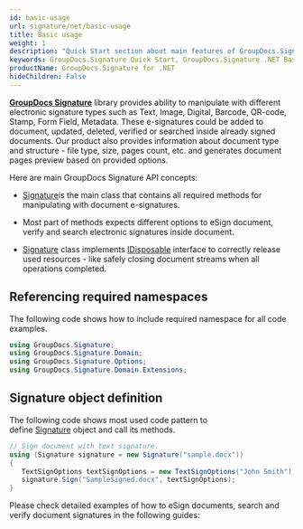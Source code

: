 ```yaml
---
id: basic-usage
url: signature/net/basic-usage
title: Basic usage
weight: 1
description: "Quick Start section about main features of GroupDocs.Signature API, describes how to sign documents with just couple lines of code."
keywords: GroupDocs.Signature Quick Start, GroupDocs.Signature .NET Basic Usage, GroupDocs.Signature Quick Start C#, GroupDocs.Signature Get Started
productName: GroupDocs.Signature for .NET
hideChildren: False
---
```

  

[**GroupDocs Signature**](https://products.groupdocs.com/signature/net) library provides ability to manipulate with different electronic signature types such as Text, Image, Digital, Barcode, QR-code, Stamp, Form Field, Metadata. These e-signatures could be added to document, updated, deleted, verified or searched inside already signed documents. Our product also provides information about document type and structure - file type, size, pages count, etc. and generates document pages preview based on provided options.  

Here are main GroupDocs Signature API concepts:

*   [Signature](https://apireference.groupdocs.com/net/signature/groupdocs.signature/signature)is the main class that contains all required methods for manipulating with document e-signatures.
    
*   Most part of methods expects different options to eSign document, verify and search electronic signatures inside document.
    
*   [Signature](https://apireference.groupdocs.com/net/signature/groupdocs.signature/signature) class implements [IDisposable](https://docs.microsoft.com/en-us/dotnet/api/system.idisposable) interface to correctly release used resources - like safely closing document streams when all operations completed. 
    

## Referencing required namespaces

The following code shows how to include required namespace for all code examples.  

```csharp
using GroupDocs.Signature;
using GroupDocs.Signature.Domain;
using GroupDocs.Signature.Options;
using GroupDocs.Signature.Domain.Extensions;
```

  

## Signature object definition

The following code shows most used code pattern to define [Signature](https://apireference.groupdocs.com/net/signature/groupdocs.signature/signature) object and call its methods.  

```csharp
// Sign document with text signature.
using (Signature signature = new Signature("sample.docx"))
{
   TextSignOptions textSignOptions = new TextSignOptions("John Smith");
   signature.Sign("SampleSigned.docx", textSignOptions);
}

```

Please check detailed examples of how to eSign documents, search and verify document signatures in the following guides:
